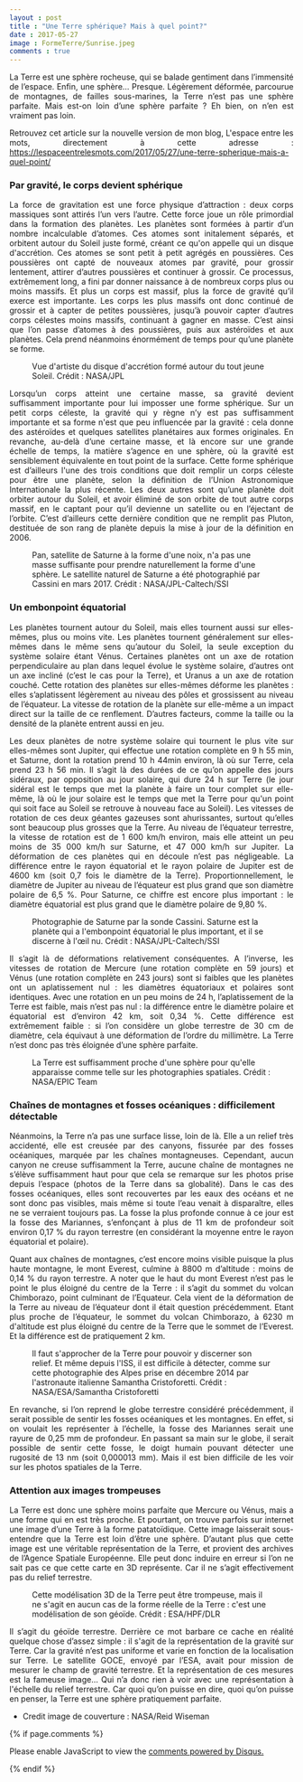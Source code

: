 ```yaml
---
layout : post
title : "Une Terre sphérique? Mais à quel point?"
date : 2017-05-27
image : FormeTerre/Sunrise.jpeg
comments : true
---
```


<p class="intro" style="text-align: justify;"><span class="dropcap">L</span>a Terre est une sphère rocheuse, qui se balade gentiment dans l’immensité de l’espace. Enfin, une sphère… Presque. Légèrement déformée, parcourue de montagnes, de failles sous-marines, la Terre n’est pas une sphère parfaite. Mais est-on loin d’une sphère parfaite ? Eh bien, on n’en est vraiment pas loin.</p>

<p style="text-align: justify;"> Retrouvez cet article sur la nouvelle version de mon blog, L'espace entre les mots, directement à cette adresse : <a href="https://lespaceentrelesmots.com/2017/05/27/une-terre-spherique-mais-a-quel-point/">https://lespaceentrelesmots.com/2017/05/27/une-terre-spherique-mais-a-quel-point/</a>

### Par gravité, le corps devient sphérique

<p style="text-align: justify;">La force de gravitation est une force physique d’attraction : deux corps massiques sont attirés l’un vers l’autre. Cette force joue un rôle primordial dans la formation des planètes. Les planètes sont formées à partir d’un nombre incalculable d’atomes. Ces atomes sont initalement séparés, et orbitent autour du Soleil juste formé, créant ce qu'on appelle qui un disque d'accrétion. Ces atomes se sont petit à petit agrégés en poussières. Ces poussières ont capté de nouveaux atomes par gravité, pour grossir lentement, attirer d’autres poussières et continuer à grossir. Ce processus, extrêmement long, a fini par donner naissance à de nombreux corps plus ou moins massifs. Et plus un corps est massif, plus la force de gravité qu’il exerce est importante. Les corps les plus massifs ont donc continué de grossir et à capter de petites poussières, jusqu’à pouvoir capter d’autres corps célestes moins massifs, continuant à gagner en masse. C’est ainsi que l’on passe d’atomes à des poussières, puis aux astéroïdes et aux planètes. Cela prend néanmoins énormément de temps pour qu’une planète se forme.</p>

<figure>
	<img src="{{ '/assets/img/FormeTerre/DisqueAccretion.jpg' | prepend: site.baseurl }}" alt=""> 
	<figcaption>Vue d'artiste du disque d'accrétion formé autour du tout jeune Soleil. Crédit : NASA/JPL</figcaption>
</figure>

<p style="text-align: justify;">Lorsqu’un corps atteint une certaine masse, sa gravité devient suffisamment importante pour lui imposser une forme sphérique. Sur un petit corps céleste, la gravité qui y règne n’y est pas suffisamment importante et sa forme n'est que peu influencée par la gravité : cela donne des astéroïdes et quelques satellites planétaires aux formes originales. En revanche, au-delà d’une certaine masse, et là encore sur une grande échelle de temps, la matière s’agence en une sphère, où la gravité est sensiblement équivalente en tout point de la surface.  Cette forme sphérique est d’ailleurs l'une des trois conditions que doit remplir un corps céleste pour être une planète, selon la définition de l’Union Astronomique Internationale la plus récente. Les deux autres sont qu’une planète doit orbiter autour du Soleil, et avoir éliminé de son orbite de tout autre corps massif, en le captant pour qu’il devienne un satellite ou en l’éjectant de l’orbite. C’est d’ailleurs cette dernière condition que ne remplit pas Pluton, destituée de son rang de planète depuis la mise à jour de la définition en 2006.</p>

<figure>
	<img src="{{ '/assets/img/FormeTerre/Pan.jpg' | prepend: site.baseurl }}" alt=""> 
	<figcaption>Pan, satellite de Saturne à la forme d'une noix, n'a pas une masse suffisante pour prendre naturellement la forme d'une sphère. Le satellite naturel de Saturne a été photographié par Cassini en mars 2017. Crédit : NASA/JPL-Caltech/SSI</figcaption>
</figure>

### Un embonpoint équatorial

<p style="text-align: justify;">Les planètes tournent autour du Soleil, mais elles tournent aussi sur elles-mêmes, plus ou moins vite. Les planètes tournent généralement sur elles-mêmes dans le même sens qu’autour du Soleil, la seule exception du système solaire étant Vénus. Certaines planètes ont un axe de rotation perpendiculaire au plan dans lequel évolue le système solaire, d’autres ont un axe incliné (c’est le cas pour la Terre), et Uranus a un axe de rotation couché. Cette rotation des planètes sur elles-mêmes déforme les planètes : elles s’aplatissent légèrement au niveau des pôles et grossissent au niveau de l’équateur. La vitesse de rotation de la planète sur elle-même a un impact direct sur la taille de ce renflement. D’autres facteurs, comme la taille ou la densité de la planète entrent aussi en jeu.</p>

<p style="text-align: justify;">Les deux planètes de notre système solaire qui tournent le plus vite sur elles-mêmes sont Jupiter, qui effectue une rotation complète en 9 h 55 min, et Saturne, dont la rotation prend 10 h 44min environ, là où sur Terre, cela prend 23 h 56 min. Il s’agit là des durées de ce qu’on appelle  des jours sidéraux, par opposition au jour solaire, qui dure 24 h sur Terre (le jour  sidéral est le temps que met la planète à faire un tour complet sur elle-même, là où le jour solaire est le temps que met la Terre pour qu'un point qui soit face au Soleil se retrouve à nouveau face au Soleil). Les vitesses de rotation de ces deux géantes gazeuses sont ahurissantes, surtout qu’elles sont beaucoup plus grosses que la Terre. Au niveau de l’équateur terrestre, la vitesse de rotation est de 1 600 km/h environ, mais elle atteint un peu moins de 35 000 km/h sur Saturne, et 47 000 km/h sur Jupiter. La déformation de ces planètes qui en découle n’est pas négligeable. La différence entre le rayon équatorial et le rayon polaire de Jupiter est de 4600 km (soit 0,7 fois le diamètre de la Terre). Proportionnellement, le diamètre de Jupiter au niveau de l’équateur est plus grand que son diamètre polaire de 6,5 %. Pour Saturne, ce chiffre est encore plus important : le diamètre équatorial est plus grand que le diamètre polaire de 9,80 %.</p>

<figure>
	<img src="{{ '/assets/img/FormeTerre/Saturn.jpg' | prepend: site.baseurl }}" alt=""> 
	<figcaption>Photographie de Saturne par la sonde Cassini. Saturne est la planète qui a l'embonpoint équatorial le plus important, et il se discerne à l'œil nu. Crédit : NASA/JPL-Caltech/SSI</figcaption>
</figure>

<p style="text-align: justify;">Il s’agit là de déformations relativement conséquentes. A l’inverse, les vitesses de rotation de Mercure (une rotation complète en 59 jours) et Vénus (une rotation complète en 243 jours) sont si faibles que les planètes ont un aplatissement nul : les diamètres équatoriaux et polaires sont identiques. Avec une rotation en un peu moins de 24 h, l’aplatissement de la Terre est faible, mais n’est pas nul : la différence entre le diamètre polaire et équatorial est d’environ 42 km, soit 0,34 %. Cette différence est extrêmement faible : si l’on considère un globe terrestre de 30 cm de diamètre, cela équivaut à une déformation de l’ordre du millimètre. La Terre n’est donc pas très éloignée d’une sphère parfaite.</p>

<figure>
	<img src="{{ '/assets/img/FormeTerre/EarthMay24.jpg' | prepend: site.baseurl }}" alt=""> 
	<figcaption>La Terre est suffisamment proche d'une sphère pour qu'elle apparaisse comme telle sur les photographies spatiales. Crédit : NASA/EPIC Team</figcaption>
</figure>

### Chaînes de montagnes et fosses océaniques : difficilement détectable

<p style="text-align: justify;">Néanmoins, la Terre n’a pas une surface lisse, loin de là. Elle a un relief très accidenté, elle est creusée par des canyons, fissurée par des fosses océaniques, marquée par les chaînes montagneuses. Cependant, aucun canyon ne creuse suffisamment la Terre, aucune chaîne de montagnes ne s’élève suffisamment haut pour que cela se remarque sur les photos prise depuis l’espace (photos de la Terre dans sa globalité). Dans le cas des fosses océaniques, elles sont recouvertes par les eaux des océans et ne sont donc pas visibles, mais même si toute l’eau venait à disparaître, elles ne se verraient toujours pas. La fosse la plus profonde connue à ce jour est la fosse des Mariannes, s’enfonçant à plus de 11 km de profondeur soit environ 0,17 % du rayon terrestre (en considérant la moyenne entre le rayon équatorial et polaire).</p>

<p style="text-align: justify;">Quant aux chaînes de montagnes, c’est encore moins visible puisque la plus haute montagne, le mont Everest, culmine à 8800 m d’altitude : moins de 0,14 % du rayon terrestre. A noter que le haut du mont Everest n’est pas le point le plus éloigné du centre de la Terre : il s’agit du sommet du volcan Chimborazo, point culminant de l’Equateur. Cela vient de la déformation de la Terre au niveau de l’équateur dont il était question précédemment. Etant plus proche de l’équateur, le sommet du volcan Chimborazo, à 6230 m  d'altitude est plus éloigné du centre de la Terre que le sommet de l’Everest. Et la différence est de pratiquement 2 km.</p>

<figure>
	<img src="{{ '/assets/img/FormeTerre/Alps.jpg' | prepend: site.baseurl }}" alt=""> 
	<figcaption>Il faut s'approcher de la Terre pour pouvoir y discerner son relief. Et même depuis l'ISS, il est difficile à détecter, comme sur cette photographie des Alpes prise en décembre 2014 par l'astronaute italienne Samantha Cristoforetti. Crédit : NASA/ESA/Samantha Cristoforetti</figcaption>
</figure>

<p style="text-align: justify;">En revanche, si l’on reprend le globe terrestre considéré précédemment, il serait possible de sentir les fosses océaniques et les montagnes. En effet, si on voulait les représenter à l’échelle, la fosse des Mariannes serait une rayure de 0,25 mm de profondeur. En passant sa main sur le globe, il serait possible de sentir cette fosse, le doigt humain pouvant détecter une rugosité de 13 nm (soit 0,000013 mm). Mais il est bien difficile de les voir sur les photos spatiales de la Terre.</p>

### Attention aux images trompeuses

<p style="text-align: justify;">La Terre est donc une sphère moins parfaite que Mercure ou Vénus, mais a une forme qui en est très proche. Et pourtant, on trouve parfois sur internet une image d’une Terre à la forme patatoïdique. Cette image laisserait sous-entendre que la Terre est loin d’être une sphère. D’autant plus que cette image est une véritable représentation de la Terre, et provient des archives de l’Agence Spatiale Européenne. Elle peut donc induire en erreur si l’on ne sait pas ce que cette carte en 3D représente. Car il ne s’agit effectivement pas du relief terrestre.</p>

<figure>
	<img src="{{ '/assets/img/FormeTerre/Geoid.jpg' | prepend: site.baseurl }}" alt=""> 
	<figcaption>Cette modélisation 3D de la Terre peut être trompeuse, mais il ne s'agit en aucun cas de la forme réelle de la Terre : c'est une modélisation de son géoïde. Crédit : ESA/HPF/DLR</figcaption>
</figure>

<p style="text-align: justify;">Il s’agit du géoïde terrestre. Derrière ce mot barbare ce cache en réalité quelque chose d’assez simple : il s'agit de la représentation de la gravité sur Terre. Car la gravité n’est pas uniforme et varie en fonction de la localisation sur Terre. Le satellite GOCE, envoyé par l’ESA, avait pour mission de mesurer le champ de gravité terrestre. Et la représentation de ces mesures est la fameuse image… Qui n’a donc rien à voir avec une représentation à l'échelle du relief terrestre. Car quoi qu’on puisse en dire, quoi qu’on puisse en penser, la Terre est une sphère pratiquement parfaite. </p>

* Credit image de couverture : NASA/Reid Wiseman

{% if page.comments %}
<div id="disqus_thread"></div>
<script>

/**
 *  RECOMMENDED CONFIGURATION VARIABLES: EDIT AND UNCOMMENT THE SECTION BELOW TO INSERT DYNAMIC VALUES FROM YOUR PLATFORM OR CMS.
 *  LEARN WHY DEFINING THESE VARIABLES IS IMPORTANT: https://disqus.com/admin/universalcode/#configuration-variables */
/*
var disqus_config = function () {
    this.page.url = http://www.charlesgabouleaud.fr/blog/Terre-spherique-a-quel-point/;  // Replace PAGE_URL with your page's canonical URL variable
    this.page.identifier = PAGE_IDENTIFIER; // Replace PAGE_IDENTIFIER with your page's unique identifier variable
};
*/
(function() { // DON'T EDIT BELOW THIS LINE
    var d = document, s = d.createElement('script');
    s.src = '//charlesgabouleaud-fr.disqus.com/embed.js';
    s.setAttribute('data-timestamp', +new Date());
    (d.head || d.body).appendChild(s);
})();
</script>
<noscript>Please enable JavaScript to view the <a href="https://disqus.com/?ref_noscript">comments powered by Disqus.</a></noscript>
                                    
{% endif %}
